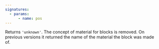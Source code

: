 ```yaml
---
signatures:
  - params:
      - name: pos
---
```


Returns `'unknown'`. The concept of material for blocks is removed. On previous versions it returned the name of the material the block
was made of.
